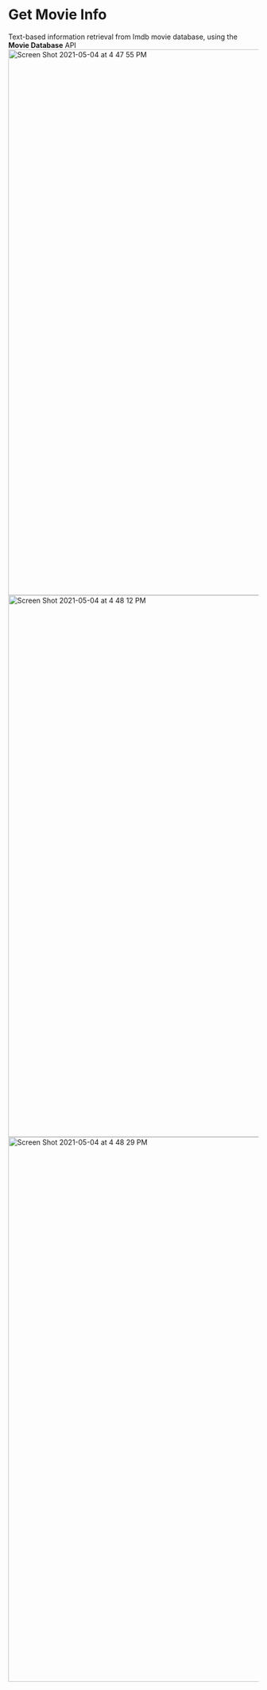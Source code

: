 # Get Movie Info
 Text-based information retrieval from Imdb movie database, using the **Movie Database** API
<img width="1097" alt="Screen Shot 2021-05-04 at 4 47 55 PM" src="https://user-images.githubusercontent.com/47422637/117067989-b399cc80-acf8-11eb-8711-d03fefa9128c.png">
<img width="1089" alt="Screen Shot 2021-05-04 at 4 48 12 PM" src="https://user-images.githubusercontent.com/47422637/117068105-d75d1280-acf8-11eb-98e9-c8451a1ded36.png">
<img width="1095" alt="Screen Shot 2021-05-04 at 4 48 29 PM" src="https://user-images.githubusercontent.com/47422637/117068005-b85e8080-acf8-11eb-9dcd-197d99e6561b.png">
